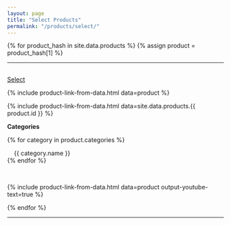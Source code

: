 ```yaml
---
layout: page
title: "Select Products"
permalink: "/products/select/"
---
```

{% for product_hash in site.data.products %}
{% assign product = product_hash[1] %}

<div id="{{ product.id }}" {% if site.data.products-selected[product.id] %}style="display: none"{% endif %}>

<hr class="hr-thick" style="margin-bottom: 30px;">

<a href="kmtrigger://macro=5FF062AE-14FA-4D29-9A41-53F13DA766B5&value={{ product.id }}">Select</a>

{% include product-link-from-data.html data=product %}

{&#37; include product-link-from-data.html data=site.data.products.{{ product.id }} &#37;}

<p style="margin-bottom: 0px"><b>Categories</b></p>

{% for category in product.categories %}
<p style="margin-bottom: 0px">&nbsp;&nbsp;&nbsp;&nbsp;{{ category.name }}</p>
{% endfor %}

<p style="margin-bottom: 0px">&nbsp;</p>

{% include product-link-from-data.html data=product output-youtube-text=true %}

</div>

{% endfor %}

---
